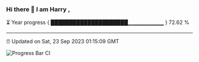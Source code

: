 ### Hi there 👋 I am Harry , 

⏳ Year progress { █████████████████████▁▁▁▁▁▁▁▁▁ } 72.62 %

---

⏰ Updated on Sat, 23 Sep 2023 01:15:09 GMT

![Progress Bar CI](https://github.com/duykhang68/duykhang68/workflows/Progress%20Bar%20CI/badge.svg)
